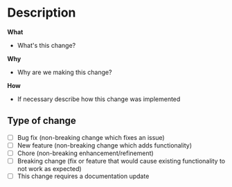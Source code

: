 # Description

**What**

-   What's this change?

**Why**

-   Why are we making this change?

**How**

-   If necessary describe how this change was implemented

## Type of change

-   [ ] Bug fix (non-breaking change which fixes an issue)
-   [ ] New feature (non-breaking change which adds functionality)
-   [ ] Chore (non-breaking enhancement/refinement)
-   [ ] Breaking change (fix or feature that would cause existing functionality to not work as expected)
-   [ ] This change requires a documentation update
